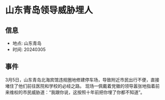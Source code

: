 # 山东青岛领导威胁埋人

## 信息

- 地点: 山东青岛
- 时间: 20240305

## 事件

3月5日，山东青岛北海宾馆违规圈地修建停车场，导致附近市民出行不便，直接堵住了他们前往医院和学校的必经之路。
现场一佩戴着党徽的领导嚣张地指着前来维权的市民威胁道：“我跟你说，这按照十年前把你埋了你都不知道”。



